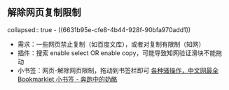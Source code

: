 ## 解除网页复制限制
collapsed:: true
	- ((6631b95e-cfe8-4b44-928f-90bfa970add1))
- 需求：一些网页禁止复制（如百度文库），或者对复制有限制（知网）
- 插件：搜索 enable select OR enable copy，可能导致知网验证滑块不能拖动
- 小书签：网页-解除网页限制，拖动到书签栏即可 [各种骚操作，中文网最全 Bookmarklet 小书签 - 奔跑中的奶酪](https://www.runningcheese.com/bookmarklets)